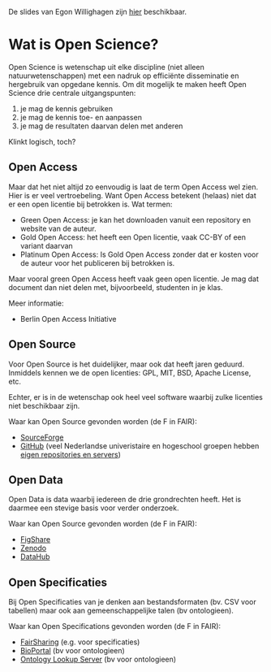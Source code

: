 De slides van Egon Willighagen zijn [hier](https://speakerdeck.com/egonw/verder-bouwen-aan-open-science) beschikbaar.

Wat is Open Science?
====================

Open Science is wetenschap uit elke discipline (niet alleen natuurwetenschappen) met een
nadruk op efficiënte disseminatie en hergebruik van opgedane kennis. Om dit mogelijk te maken
heeft Open Science drie centrale uitgangspunten:

1. je mag de kennis gebruiken
2. je mag de kennis toe- en aanpassen
3. je mag de resultaten daarvan delen met anderen

Klinkt logisch, toch?


Open Access
-----------

Maar dat het niet altijd zo eenvoudig is laat de term Open Access wel zien. Hier is er veel
vertroebeling. Want Open Access betekent (helaas) niet dat er een open licentie bij betrokken
is. Wat termen:

- Green Open Access: je kan het downloaden vanuit een repository en website van de auteur.
- Gold Open Access: het heeft een Open licentie, vaak CC-BY of een variant daarvan
- Platinum Open Access: Is Gold Open Access zonder dat er kosten voor de auteur voor het
  publiceren bij betrokken is.

Maar vooral green Open Access heeft vaak geen open licentie. Je mag dat document dan niet
delen met, bijvoorbeeld, studenten in je klas.

Meer informatie:

* Berlin Open Access Initiative

Open Source
-----------

Voor Open Source is het duidelijker, maar ook dat heeft jaren geduurd. Inmiddels kennen
we de open licenties: GPL, MIT, BSD, Apache License, etc.

Echter, er is in de wetenschap ook heel veel software waarbij zulke licenties niet
beschikbaar zijn.

Waar kan Open Source gevonden worden (de F in FAIR):
* [SourceForge](http://sf.net/)
* [GitHub](http://github.com/) (veel Nederlandse univeristaire en hogeschool groepen hebben [eigen repositories en servers](https://docs.google.com/spreadsheets/d/1yXNQg4S7GVRbaB__zCoBr67y_uwx7Eq-C4JGowJMAt0/edit#gid=0))

Open Data
---------

Open Data is data waarbij iedereen de drie grondrechten heeft. Het is daarmee een stevige basis voor
verder onderzoek.

Waar kan Open Source gevonden worden (de F in FAIR):
* [FigShare](http://figshare.org)
* [Zenodo](http://zenodo.org)
* [DataHub](http://datahub.io/)

Open Specificaties
------------------

Bij Open Specificaties van je denken aan bestandsformaten (bv. CSV voor tabellen) maar ook aan
gemeenschappelijke talen (bv ontologieen).

Waar kan Open Specifications gevonden worden (de F in FAIR):
* [FairSharing](http://fairsharing.org) (e.g. voor specificaties)
* [BioPortal](http://bioportal.org) (bv voor ontologieen)
* [Ontology Lookup Server](https://www.ebi.ac.uk/ols/) (bv voor ontologieen)

